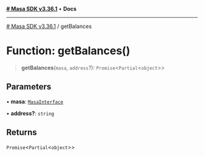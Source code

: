 [**# Masa SDK v3.36.1**](../README.md) • **Docs**

***

[# Masa SDK v3.36.1](../globals.md) / getBalances

# Function: getBalances()

> **getBalances**(`masa`, `address`?): `Promise`\<`Partial`\<`object`\>\>

## Parameters

• **masa**: [`MasaInterface`](../interfaces/MasaInterface.md)

• **address?**: `string`

## Returns

`Promise`\<`Partial`\<`object`\>\>
